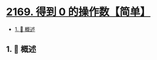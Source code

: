 # [2169. 得到 0 的操作数【简单】](https://github.com/Tdahuyou/TNotes.leetcode/tree/main/notes/2169.%20%E5%BE%97%E5%88%B0%200%20%E7%9A%84%E6%93%8D%E4%BD%9C%E6%95%B0%E3%80%90%E7%AE%80%E5%8D%95%E3%80%91)

<!-- region:toc -->

- [1. 📝 概述](#1--概述)

<!-- endregion:toc -->

## 1. 📝 概述

